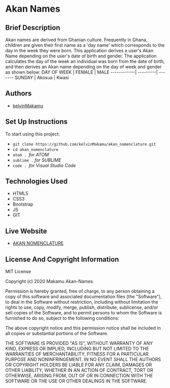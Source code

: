 # Akan Names
## Brief Description
Akan names are derived from Ghanian culture. Frequently in Ghana, children are given their first name as a 'day name' which corresponds to the day in the week they were born. 
This application derives a user's Akan Name depending on the user's date of birth and gender. The application calculates the day of the week an individual was born from the date of birth, and then derives an Akan name depending on the day of week and gender as shown below:
DAY OF WEEK | FEMALE   | MALE
------------| ---------| -------
SUNDAY      | Akosua   | Kwasi

## Authors
* [kelvinMakamu](https://github.com/kelvinMakamu)
## Set Up Instructions
To start using this project:
* `git clone https://github.com/kelvinMakamu/akan_nomenclature.git`
* `cd akan_nomenclature`
* `atom . `*for ATOM*
* `sublime .` *for SUBLIME*
* `code . `*for Visual Studio Code*
## Technologies Used
* HTML5
* CSS3
* Bootstrap
* JS
* GIT
## Live Website
* [AKAN NOMENCLATURE](https://kelvinmakamu.github.io/akan_nomenclature/)
## License And Copyright Information
MIT License

Copyright (c) 2020 Makamu Akan-Names

Permission is hereby granted, free of charge, to any person obtaining a copy of this software and associated documentation files (the "Software"), to deal in the Software without restriction, including without limitation the rights to use, copy, modify, merge, publish, distribute, sublicense, and/or sell copies of the Software, and to permit persons to whom the Software is furnished to do so, subject to the following conditions:

The above copyright notice and this permission notice shall be included in all copies or substantial portions of the Software.

THE SOFTWARE IS PROVIDED "AS IS", WITHOUT WARRANTY OF ANY KIND, EXPRESS OR IMPLIED, INCLUDING BUT NOT LIMITED TO THE WARRANTIES OF MERCHANTABILITY, FITNESS FOR A PARTICULAR PURPOSE AND NONINFRINGEMENT. IN NO EVENT SHALL THE AUTHORS OR COPYRIGHT HOLDERS BE LIABLE FOR ANY CLAIM, DAMAGES OR OTHER LIABILITY, WHETHER IN AN ACTION OF CONTRACT, TORT OR OTHERWISE, ARISING FROM, OUT OF OR IN CONNECTION WITH THE SOFTWARE OR THE USE OR OTHER DEALINGS IN THE SOFTWARE.